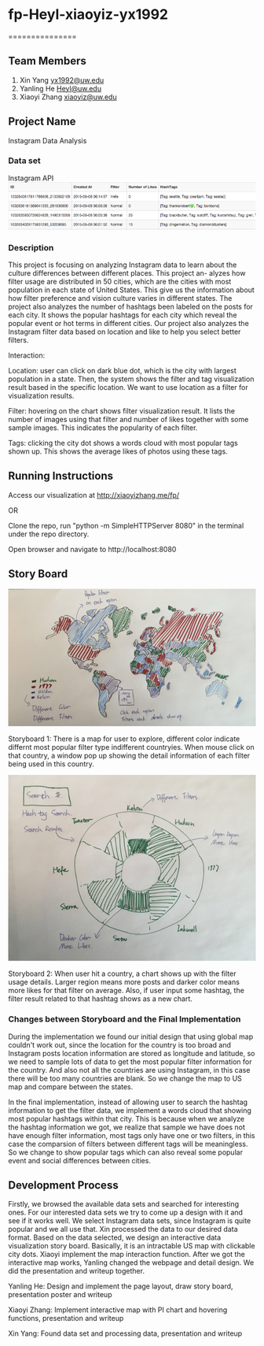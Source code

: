 # fp-Heyl-xiaoyiz-yx1992
===============

## Team Members

1. Xin Yang yx1992@uw.edu
2. Yanling He Heyl@uw.edu
3. Xiaoyi Zhang xiaoyiz@uw.edu

## Project Name

Instagram Data Analysis

### Data set

Instagram API
![alt tag](img/dataset.png)

### Description

This project is focusing on analyzing Instagram data to learn about the culture differences between different places. This project an- alyzes how filter usage are distributed in 50 cities, which are the cities with most population in each state of United States. This give us the information about how filter preference and vision culture varies in different states. The project also analyzes the number of hashtags been labeled on the posts for each city. It shows the popular hashtags for each city which reveal the popular event or hot terms in different cities. Our project also analyzes the Instagram filter data based on location and like to help you select better filters.

Interaction:

Location: user can click on dark blue dot, which is the city with largest population in a state. Then, the system shows the filter and tag visualization result based in the specific location. We want to use location as a filter for visualization results.

Filter: hovering on the chart shows filter visualization result. It lists the number of images using that filter and number of likes together with some sample images. This indicates the popularity of each filter.

Tags: clicking the city dot shows a words cloud with most popular tags shown up. This shows the average likes of photos using these tags.


## Running Instructions

Access our visualization at http://xiaoyizhang.me/fp/

OR

Clone the repo, run "python -m SimpleHTTPServer 8080" in the terminal under the repo directory.

Open browser and navigate to http://localhost:8080

## Story Board

![alt tag](img/storyboard1.png)

Storyboard 1: There is a map for user to explore, different color indicate differnt most popular filter type indifferent countryies. When mouse click on that country, a window pop up showing the detail information of each filter being used in this country.

![alt tag](img/storyboard2.png)

Storyboard 2: When user hit a country, a chart shows up with the filter usage details. Larger region means more posts and darker color means more likes for that filter on average. Also, if user input some hashtag, the filter result related to that hashtag shows as a new chart.

### Changes between Storyboard and the Final Implementation

During the implementation we found our initial design that using global map couldn't work out, since the location for the country is too broad and Instagram posts location information are stored as longitude and latitude, so we need to sample lots of data to get the most popular filter information for the country. And also not all the countries are using Instagram, in this case there will be too many countries are blank. So we change the map to US map and compare between the states.

In the final implementation, instead of allowing user to search the hashtag information to get the filter data, we implement a words cloud that showing most popular hashtags within that city. This is because when we analyze the hashtag information we got, we realize that sample we have does not have enough filter information, most tags only have one or two filters, in this case the comparsion of filters between different tags will be meaningless. So we change to show popular tags which can also reveal some popular event and social differences between cities.


## Development Process
Firstly, we browsed the available data sets and searched for interesting ones. For our interested data sets we try to come up a design with it and see if it works well. We select Instagram data sets, since Instagram is quite popular and we all use that. Xin processed the data to our desired data format. Based on the data selected, we design an interactive data visualization story board. Basically, it is an intractable US map with clickable city dots. Xiaoyi implement the map interaction function. After we got the interactive map works, Yanling changed the webpage and detail design. We did the presentation and writeup together. 

Yanling He: Design and implement the page layout, draw story board, presentation poster and writeup

Xiaoyi Zhang: Implement interactive map with PI chart and hovering functions, presentation and writeup

Xin Yang: Found data set and processing data, presentation and writeup

